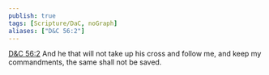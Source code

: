 ```yaml
---
publish: true
tags: [Scripture/DaC, noGraph]
aliases: ["D&C 56:2"]
---
```

[D&C 56:2](https://churchofjesuschrist.org/study/scriptures/dc-testament/dc/56?lang=eng&id=p2#p2) And he that will not take up his cross and follow me, and keep my commandments, the same shall not be saved.

